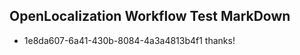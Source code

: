 ## OpenLocalization Workflow Test MarkDown
* 1e8da607-6a41-430b-8084-4a3a4813b4f1 thanks!

<!--HONumber=Jul16_HO5-->


